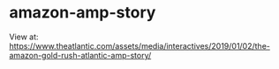 # amazon-amp-story

View at: https://www.theatlantic.com/assets/media/interactives/2019/01/02/the-amazon-gold-rush-atlantic-amp-story/

